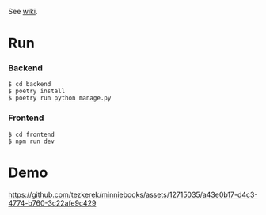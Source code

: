 See [wiki](https://github.com/tezkerek/minniebooks/wiki).

# Run
### Backend
```shell
$ cd backend
$ poetry install
$ poetry run python manage.py
```

### Frontend
```shell
$ cd frontend
$ npm run dev
```

# Demo
https://github.com/tezkerek/minniebooks/assets/12715035/a43e0b17-d4c3-4774-b760-3c22afe9c429


